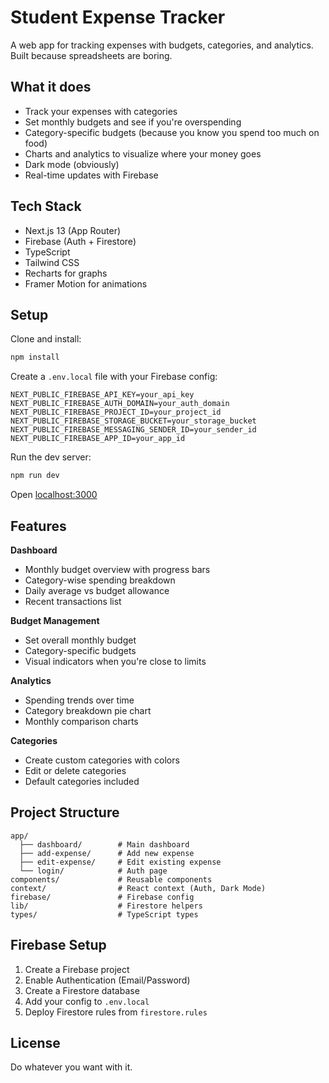 # Student Expense Tracker

A web app for tracking expenses with budgets, categories, and analytics. Built because spreadsheets are boring.

## What it does

- Track your expenses with categories
- Set monthly budgets and see if you're overspending
- Category-specific budgets (because you know you spend too much on food)
- Charts and analytics to visualize where your money goes
- Dark mode (obviously)
- Real-time updates with Firebase

## Tech Stack

- Next.js 13 (App Router)
- Firebase (Auth + Firestore)
- TypeScript
- Tailwind CSS
- Recharts for graphs
- Framer Motion for animations

## Setup

Clone and install:

```bash
npm install
```

Create a `.env.local` file with your Firebase config:

```env
NEXT_PUBLIC_FIREBASE_API_KEY=your_api_key
NEXT_PUBLIC_FIREBASE_AUTH_DOMAIN=your_auth_domain
NEXT_PUBLIC_FIREBASE_PROJECT_ID=your_project_id
NEXT_PUBLIC_FIREBASE_STORAGE_BUCKET=your_storage_bucket
NEXT_PUBLIC_FIREBASE_MESSAGING_SENDER_ID=your_sender_id
NEXT_PUBLIC_FIREBASE_APP_ID=your_app_id
```

Run the dev server:

```bash
npm run dev
```

Open [localhost:3000](http://localhost:3000)

## Features

**Dashboard**
- Monthly budget overview with progress bars
- Category-wise spending breakdown
- Daily average vs budget allowance
- Recent transactions list

**Budget Management**
- Set overall monthly budget
- Category-specific budgets
- Visual indicators when you're close to limits

**Analytics**
- Spending trends over time
- Category breakdown pie chart
- Monthly comparison charts

**Categories**
- Create custom categories with colors
- Edit or delete categories
- Default categories included

## Project Structure

```
app/
  ├── dashboard/        # Main dashboard
  ├── add-expense/      # Add new expense
  ├── edit-expense/     # Edit existing expense
  └── login/            # Auth page
components/             # Reusable components
context/                # React context (Auth, Dark Mode)
firebase/               # Firebase config
lib/                    # Firestore helpers
types/                  # TypeScript types
```

## Firebase Setup

1. Create a Firebase project
2. Enable Authentication (Email/Password)
3. Create a Firestore database
4. Add your config to `.env.local`
5. Deploy Firestore rules from `firestore.rules`

## License

Do whatever you want with it.
